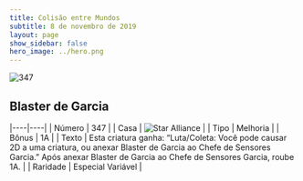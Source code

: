 ```yaml
---
title: Colisão entre Mundos
subtitle: 8 de novembro de 2019
layout: page
show_sidebar: false
hero_image: ../hero.png
---
```


![347](https://cdn.keyforgegame.com/media/card_front/pt/452_347_38J9J8HG3GX8_pt.png)

## Blaster de Garcia

|----|----|
| Número | 347 |
| Casa | ![Star Alliance](https://archonarcana.com/images/thumb/7/7d/Star_Alliance.png/22px-Star_Alliance.png "Aliança Estelar") |
| Tipo | Melhoria |
| Bônus | 1A |
| Texto | Esta criatura ganha: “Luta/Coleta: Você pode causar 2D a uma criatura, ou anexar Blaster de Garcia ao Chefe de Sensores Garcia.” Após anexar Blaster de Garcia ao Chefe de Sensores Garcia, roube 1A. |
| Raridade | Especial Variável |
